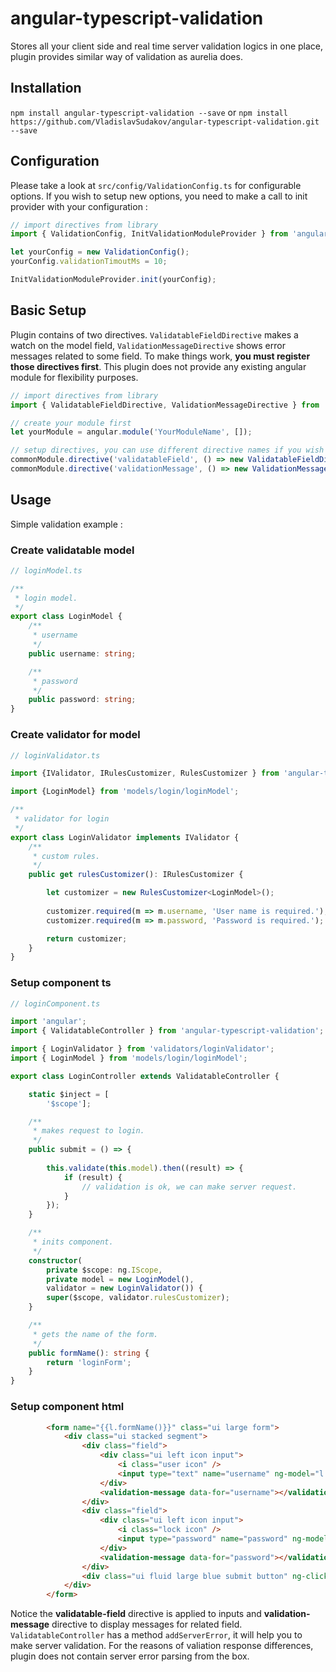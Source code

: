 # angular-typescript-validation
Stores all your client side and real time server validation logics in one place, plugin provides similar way of validation as aurelia does.

## Installation
`npm install angular-typescript-validation --save` or `npm install https://github.com/VladislavSudakov/angular-typescript-validation.git --save`

## Configuration
Please take a look at `src/config/ValidationConfig.ts` for configurable options. If you wish to setup new options, you need to make a call to init provider with your configuration :

```typescript
// import directives from library
import { ValidationConfig, InitValidationModuleProvider } from 'angular-typescript-validation';

let yourConfig = new ValidationConfig();
yourConfig.validationTimoutMs = 10;

InitValidationModuleProvider.init(yourConfig);
```

## Basic Setup
Plugin contains of two directives. `ValidatableFieldDirective` makes a watch on the model field, `ValidationMessageDirective` shows error messages related to some field.
To make things work, **you must register those directives first**. This plugin does not provide any existing angular module for flexibility purposes.

```typescript
// import directives from library
import { ValidatableFieldDirective, ValidationMessageDirective } from 'angular-typescript-validation';

// create your module first
let yourModule = angular.module('YourModuleName', []);

// setup directives, you can use different directive names if you wish to
commonModule.directive('validatableField', () => new ValidatableFieldDirective());
commonModule.directive('validationMessage', () => new ValidationMessageDirective());
```

## Usage
Simple validation example :

### Create validatable model

```typescript
// loginModel.ts

/**
 * login model.
 */
export class LoginModel {
    /**
     * username
     */
    public username: string;

    /**
     * password
     */
    public password: string;
}
```
### Create validator for model

```typescript
// loginValidator.ts

import {IValidator, IRulesCustomizer, RulesCustomizer } from 'angular-typescript-validation';

import {LoginModel} from 'models/login/loginModel';

/**
 * validator for login
 */
export class LoginValidator implements IValidator {
    /**
     * custom rules.
     */
    public get rulesCustomizer(): IRulesCustomizer {

        let customizer = new RulesCustomizer<LoginModel>();
        
        customizer.required(m => m.username, 'User name is required.');
        customizer.required(m => m.password, 'Password is required.');

        return customizer;
    }
}
```

### Setup component ts

```typescript
// loginComponent.ts

import 'angular';
import { ValidatableController } from 'angular-typescript-validation';

import { LoginValidator } from 'validators/loginValidator';
import { LoginModel } from 'models/login/loginModel';

export class LoginController extends ValidatableController {

    static $inject = [
        '$scope'];

    /**
     * makes request to login.
     */
    public submit = () => {
        
        this.validate(this.model).then((result) => {
            if (result) {
                // validation is ok, we can make server request.  
            }
        });
    }

    /**
     * inits component.
     */
    constructor(
        private $scope: ng.IScope,
        private model = new LoginModel(),
        validator = new LoginValidator()) {
        super($scope, validator.rulesCustomizer);    
    }

    /**
     * gets the name of the form.
     */
    public formName(): string {
        return 'loginForm';
    }
}
```

### Setup component html

```html
        <form name="{{l.formName()}}" class="ui large form">
            <div class="ui stacked segment">
                <div class="field">
                    <div class="ui left icon input">
                        <i class="user icon" />
                        <input type="text" name="username" ng-model="l.model.username" placeholder="Username" validatable-field/>
                    </div>
                    <validation-message data-for="username"></validation-message>
                </div>
                <div class="field">
                    <div class="ui left icon input">
                        <i class="lock icon" />
                        <input type="password" name="password" ng-model="l.model.password" placeholder="Password" validatable-field/>
                    </div>
                    <validation-message data-for="password"></validation-message>
                </div>
                <div class="ui fluid large blue submit button" ng-click="l.submit()">Login</div>
            </div>
        </form>
```

Notice the **validatable-field** directive is applied to inputs and **validation-message** directive to display messages for related field.
`ValidatableController` has a method `addServerError`, it will help you to make server validation. For the reasons of valiation response 
differences, plugin does not contain server error parsing from the box.